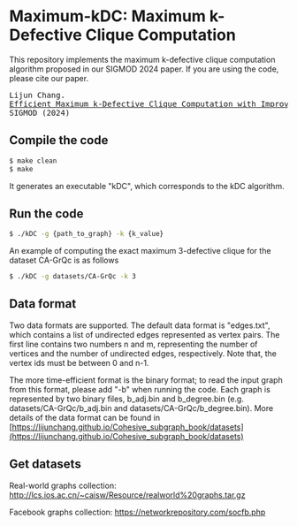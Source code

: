 # Maximum-kDC: Maximum k-Defective Clique Computation

This repository implements the maximum k-defective clique computation algorithm proposed in our SIGMOD 2024 paper. If you are using the code, please cite our paper.
<pre>
Lijun Chang.
<a href="https://lijunchang.github.io/pdf/2024-Maximum-kDC.pdf">Efficient Maximum k-Defective Clique Computation with Improved Time Complexity.</a>
SIGMOD (2024)
</pre>

## Compile the code

```sh
$ make clean
$ make
```
It generates an executable "kDC", which corresponds to the kDC algorithm.

## Run the code

```sh
$ ./kDC -g {path_to_graph} -k {k_value}
```

An example of computing the exact maximum 3-defective clique for the dataset CA-GrQc is as follows
```sh
$ ./kDC -g datasets/CA-GrQc -k 3
```

## Data format
Two data formats are supported. The default data format is "edges.txt", which contains a list of undirected edges represented as vertex pairs. The first line contains two numbers n and m, representing the number of vertices and the number of undirected edges, respectively. Note that, the vertex ids must be between 0 and n-1.

The more time-efficient format is the binary format; to read the input graph from this format, please add "-b" when running the code. Each graph is represented by two binary files, b_adj.bin and b_degree.bin (e.g. datasets/CA-GrQc/b_adj.bin and datasets/CA-GrQc/b_degree.bin). More details of the data format can be found in [https://lijunchang.github.io/Cohesive_subgraph_book/datasets](https://lijunchang.github.io/Cohesive_subgraph_book/datasets)

## Get datasets
Real-world graphs collection: http://lcs.ios.ac.cn/~caisw/Resource/realworld%20graphs.tar.gz

Facebook graphs collection: https://networkrepository.com/socfb.php
